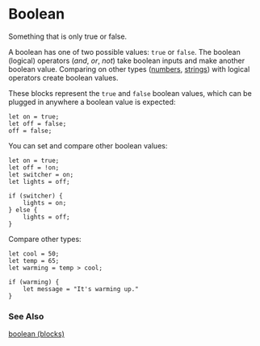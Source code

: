 # Boolean

Something that is only true or false.

A boolean has one of two possible values: `true` or `false`. The boolean (logical) operators (*and*, *or*, *not*) take boolean inputs and make another boolean value. Comparing on other types ([numbers](/types/number), [strings](/types/string)) with logical operators create boolean values.

These blocks represent the `true` and `false` boolean values, which can be plugged in anywhere a boolean value is expected:

```block
let on = true;
let off = false;
off = false;
```

You can set and compare other boolean values:

```block
let on = true;
let off = !on;
let switcher = on;
let lights = off;

if (switcher) {
    lights = on;
} else {
    lights = off;
}
```

Compare other types:

```block
let cool = 50;
let temp = 65;
let warming = temp > cool;

if (warming) {
    let message = "It's warming up."
}
```

### See Also

[boolean (blocks)](/blocks/logic/boolean)